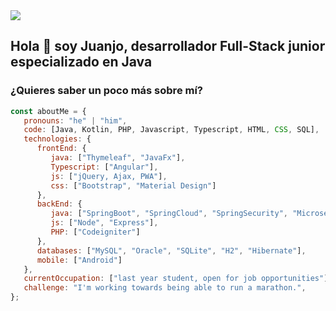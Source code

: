 <img src="https://github.com/jitos86/jitos86/blob/master/hellow.svg"/>


<h2>Hola 👋 soy Juanjo, desarrollador Full-Stack junior especializado en Java</h2>


<h3>¿Quieres saber un poco más sobre mí?</h3>

```javascript
const aboutMe = {
   pronouns: "he" | "him",
   code: [Java, Kotlin, PHP, Javascript, Typescript, HTML, CSS, SQL],
   technologies: {
      frontEnd: {
         java: ["Thymeleaf", "JavaFx"],
         Typescript: ["Angular"],
         js: ["jQuery, Ajax, PWA"],
         css: ["Bootstrap", "Material Design"]
      },
      backEnd: {
         java: ["SpringBoot", "SpringCloud", "SpringSecurity", "Microservicios"],
         js: ["Node", "Express"],
         PHP: ["Codeigniter"]
      },
      databases: ["MySQL", "Oracle", "SQLite", "H2", "Hibernate"],
      mobile: ["Android"]
   },
   currentOccupation: ["last year student, open for job opportunities"],
   challenge: "I'm working towards being able to run a marathon.",
};
```



<!--
**jitos86/jitos86** is a ✨ _special_ ✨ repository because its `README.md` (this file) appears on your GitHub profile.

Here are some ideas to get you started:

- 🔭 I’m currently working on ...
- 🌱 I’m currently learning ...
- 👯 I’m looking to collaborate on ...
- 🤔 I’m looking for help with ...
- 💬 Ask me about ...
- 📫 How to reach me: ...
- 😄 Pronouns: ...
- ⚡ Fun fact: ...
-->
